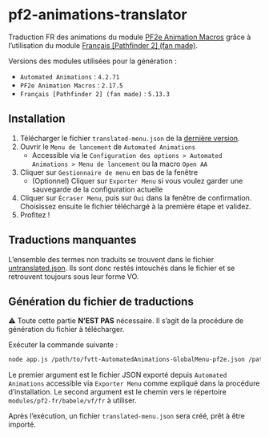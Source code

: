 # pf2-animations-translator

Traduction FR des animations du module [PF2e Animation Macros](https://foundryvtt.com/packages/pf2e-jb2a-macros) grâce à
l’utilisation du module [Français [Pathfinder 2] (fan made)](https://foundryvtt.com/packages/pf2-fr).

Versions des modules utilisées pour la génération :

* `Automated Animations` : `4.2.71`
* `PF2e Animation Macros` : `2.17.5`
* `Français [Pathfinder 2] (fan made)` : `5.13.3`

## Installation

1. Télécharger le fichier `translated-menu.json` de
   la [dernière version](https://github.com/DjLeChuck/pf2-animations-translator/releases/latest).
2. Ouvrir le `Menu de lancement` de `Automated Animations`
    * Accessible via le `Configuration des options > Automated Animations > Menu de lancement` ou la macro `Open AA`
3. Cliquer sur `Gestionnaire de menu` en bas de la fenêtre
    * (Optionnel) Cliquer sur `Exporter Menu` si vous voulez garder une sauvegarde de la configuration actuelle
4. Cliquer sur `Écraser Menu`, puis sur `Oui` dans la fenêtre de confirmation. Choisissez ensuite le fichier téléchargé
   à la première étape et validez.
5. Profitez !

## Traductions manquantes

L’ensemble des termes non traduits se trouvent dans le fichier [untranslated.json](./untranslated.json). Ils sont donc
restés intouchés dans le fichier et se retrouvent toujours sous leur forme VO.

## Génération du fichier de traductions

⚠️ Toute cette partie **N’EST PAS** nécessaire. Il s’agit de la procédure de génération du fichier à télécharger.

Exécuter la commande suivante :

```bash
node app.js /path/to/fvtt-AutomatedAnimations-GlobalMenu-pf2e.json /path/to/FoundryVTT/Data/modules/pf2-fr/babele/vf/fr
```

Le premier argument est le fichier JSON exporté depuis `Automated Animations` accessible via `Exporter Menu` comme
expliqué dans la procédure d’installation.
Le second argument est le chemin vers le répertoire `modules/pf2-fr/babele/vf/fr` à utiliser.

Après l’exécution, un fichier `translated-menu.json` sera créé, prêt à être importé.
